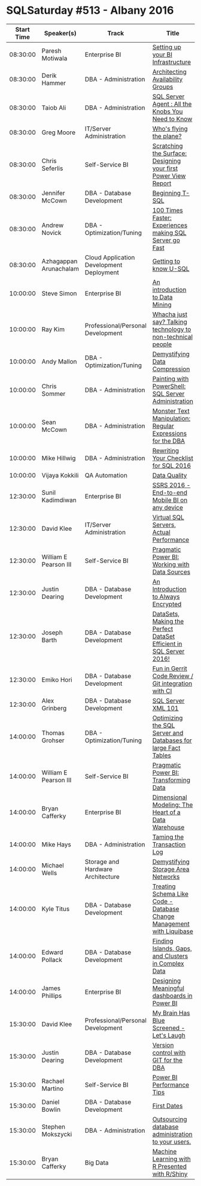 # SQLSaturday #513 - Albany 2016
Start Time|Speaker(s)|Track|Title
---|---|---|---
08:30:00|Paresh Motiwala|Enterprise BI|[Setting up your BI Infrastructure](44345.md)
08:30:00|Derik Hammer|DBA - Administration|[Architecting Availability Groups](44347.md)
08:30:00|Taiob Ali|DBA - Administration|[SQL Server Agent : All the Knobs You Need to Know](44579.md)
08:30:00|Greg Moore|IT/Server Administration|[Who's flying the plane?](45191.md)
08:30:00|Chris Seferlis|Self-Service BI|[Scratching the Surface: Designing your first Power View Report](45966.md)
08:30:00|Jennifer McCown|DBA - Database Development|[Beginning T-SQL](46802.md)
08:30:00|Andrew Novick|DBA - Optimization/Tuning|[100 Times Faster: Experiences making SQL Server go Fast](48775.md)
08:30:00|Azhagappan Arunachalam|Cloud Application Development  Deployment|[Getting to know U-SQL](50798.md)
10:00:00|Steve Simon|Enterprise BI|[An introduction to Data Mining](44364.md)
10:00:00|Ray Kim|Professional/Personal Development|[Whacha just say? Talking technology to non-technical people](44387.md)
10:00:00|Andy Mallon|DBA - Optimization/Tuning|[Demystifying Data Compression](45679.md)
10:00:00|Chris Sommer|DBA - Administration|[Painting with PowerShell: SQL Server Administration](49644.md)
10:00:00|Sean McCown|DBA - Administration|[Monster Text Manipulation: Regular Expressions for the DBA](50468.md)
10:00:00|Mike Hillwig|DBA - Administration|[Rewriting Your Checklist for SQL 2016](50508.md)
10:00:00|Vijaya Kokkili|QA Automation|[Data Quality](50585.md)
12:30:00|Sunil Kadimdiwan|Enterprise BI|[SSRS 2016 - End-to-end Mobile BI on any device](44742.md)
12:30:00|David Klee|IT/Server Administration|[Virtual SQL Servers, Actual Performance](45408.md)
12:30:00|William E Pearson III|Self-Service BI|[Pragmatic Power BI:  Working with Data Sources](45785.md)
12:30:00|Justin Dearing|DBA - Database Development|[An Introduction to Always Encrypted](46822.md)
12:30:00|Joseph Barth|DBA - Database Development|[DataSets, Making the Perfect DataSet Efficient in SQL Server 2016!](50055.md)
12:30:00|Emiko Hori|DBA - Database Development|[Fun in Gerrit Code Review / Git integration with CI](50554.md)
12:30:00|Alex Grinberg|DBA - Database Development|[SQL Server XML 101](51176.md)
14:00:00|Thomas Grohser|DBA - Optimization/Tuning|[Optimizing the SQL Server and Databases for large Fact Tables](44949.md)
14:00:00|William E Pearson III|Self-Service BI|[Pragmatic Power BI:  Transforming Data](45784.md)
14:00:00|Bryan Cafferky|Enterprise BI|[Dimensional Modeling: The Heart of a Data Warehouse ](46374.md)
14:00:00|Mike Hays|DBA - Administration|[Taming the Transaction Log](48158.md)
14:00:00|Michael Wells|Storage and Hardware Architecture|[Demystifying Storage Area Networks](50284.md)
14:00:00|Kyle Titus|DBA - Database Development|[Treating Schema Like Code - Database Change Management with Liquibase](51192.md)
14:00:00|Edward Pollack|DBA - Database Development|[Finding Islands, Gaps, and Clusters in Complex Data](52293.md)
14:00:00|James Phillips|Enterprise BI|[Designing Meaningful dashboards in Power BI](52343.md)
15:30:00|David Klee|Professional/Personal Development|[My Brain Has Blue Screened - Let's Laugh](45406.md)
15:30:00|Justin Dearing|DBA - Database Development|[Version control with GIT for the DBA](46821.md)
15:30:00|Rachael Martino|Self-Service BI|[Power BI Performance Tips](48527.md)
15:30:00|Daniel Bowlin|DBA - Database Development|[First Dates](50123.md)
15:30:00|Stephen Mokszycki|DBA - Administration|[Outsourcing database administration to your users.](51174.md)
15:30:00|Bryan Cafferky|Big Data|[Machine Learning with R Presented with R/Shiny](52352.md)
